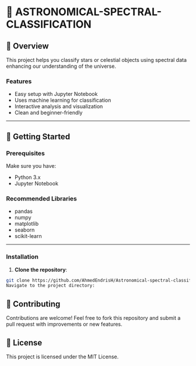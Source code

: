# 🌌 ASTRONOMICAL-SPECTRAL-CLASSIFICATION

## 📌 Overview

This project helps you classify stars or celestial objects using spectral data enhancing our understanding of the universe.

### Features

- Easy setup with Jupyter Notebook  
- Uses machine learning for classification  
- Interactive analysis and visualization  
- Clean and beginner-friendly
---

## 🧰 Getting Started

### Prerequisites

Make sure you have:

- Python 3.x
- Jupyter Notebook

### Recommended Libraries

- pandas  
- numpy  
- matplotlib  
- seaborn  
- scikit-learn  
---

### Installation

1. **Clone the repository**:
```bash
git clone https://github.com/AhmedEndrisH/Astronomical-spectral-classification
Navigate to the project directory:
```
## 🤝 Contributing
Contributions are welcome! Feel free to fork this repository and submit a pull request with improvements or new features.

## 📄 License
This project is licensed under the MIT License.
